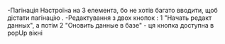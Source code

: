 
-Пагінація Настроїна на 3 елемента, бо не хотів багато вводити, щоб дістати пагінацію . 
-Редактування з двох кнопок : 1 "Начать редакт данных", а потім 2 "Оновить данные в базе" - ця кнопка доступна в popUp вікні

